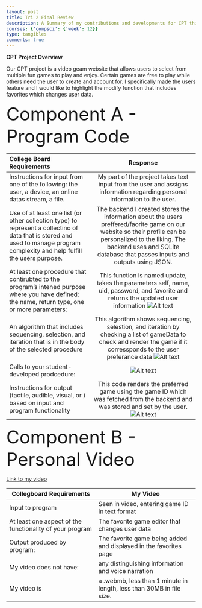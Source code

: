 ```yaml
---
layout: post
title: Tri 2 Final Review
description: A Summary of my contributions and developments for CPT this trimester
courses: {'compsci': {'week': 12}}
type: tangibles
comments: true
---
```


**CPT Project Overview**

Our CPT project is a video geam  website that allows users to select from multiple fun games to play and enjoy. Certain games are free to play while others need the user to create and account for. I specifically made the users feature and I would like to highlight the modify function that includes favorites which changes user data.

<font size = "15">Component A - Program Code</font>

| College Board Requirements|Response|
| :---------------- | :------: |
|Instructions for input from one of the following: the user, a device, an online datas stream, a file.|My part of the project takes text input from the user and assigns information regarding personal information to the user.|
|Use of at least one list (or other collection type) to represent a collectino of data that is stored and used to manage program complexity and help fulfill the users purpose.|The backend I created stores the information about the users preffered/faorite game on our website so their profile can be personalized to the liking. The backend uses and SQLite database that passes inputs and outputs using JSON.|
|At least one procedure that contirubted to the program’s intened purpose where you have defined: the name, return type, one or more parameters:|This function is named update, takes the parameters self, name, uid, password, and favorite and returns the updated user information ![Alt text](<Screenshot 2024-02-27 at 10.44.17 PM.png>)|
|An algorithm that includes sequencing, selection, and iteration that is in the body of the selected procedure|This algorithm shows sequencing, selestion, and iteration by checking a list of gameData to check and render the game if it corressponds to the user preferance data ![Alt text](<Screenshot 2024-02-27 at 10.12.21 PM.png>) |
|Calls to your student-developed prodcedure:|![Alt tezt](<Screenshot 2024-02-27 at 11.06.18 PM.png>)|
|Instructions for output (tactile, audible, visual, or ) based on input and program functionality|This code renders the preferred game using the game ID which was fetched from the backend and was stored and set by the user.![Alt text](<Screenshot 2024-02-27 at 10.32.23 PM.png>)|

<font size = "15">Component B - Personal Video</font>

[Link to my video](https://drive.google.com/file/d/1f0TmgSyhzqEQiaKImu0YRG_mVhnvHTSx/view)

| Collegboard Requirements | My Video |
|------------------|------------------|
| Input to program  | Seen in video, entering game ID in text format  |
| At least one aspect of the functionality of your program| The favorite game editor that changes user data  |
| Output produced by program:  | The favorite game being added and displayed in the favorites page  |
| My video does not have: | any distinguishing information and voice narration  |
| My video is | a .webmb, less than 1 minute in length, less than 30MB in file size.  |